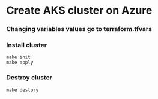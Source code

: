 # Create AKS cluster on Azure

### Changing variables values go to terraform.tfvars
### Install cluster
```
make init
make apply

```

### Destroy cluster
```
make destory
```
